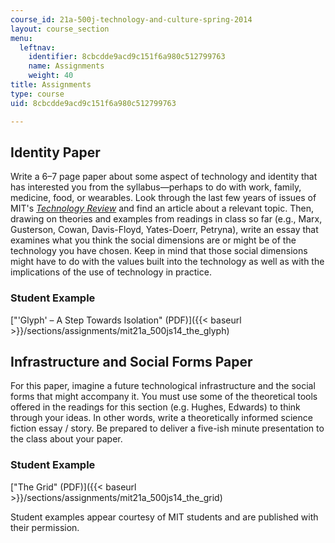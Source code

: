 ```yaml
---
course_id: 21a-500j-technology-and-culture-spring-2014
layout: course_section
menu:
  leftnav:
    identifier: 8cbcdde9acd9c151f6a980c512799763
    name: Assignments
    weight: 40
title: Assignments
type: course
uid: 8cbcdde9acd9c151f6a980c512799763

---
```


Identity Paper
--------------

Write a 6–7 page paper about some aspect of technology and identity that has interested you from the syllabus—perhaps to do with work, family, medicine, food, or wearables. Look through the last few years of issues of MIT's [_Technology Review_](http://www.technologyreview.com/) and find an article about a relevant topic. Then, drawing on theories and examples from readings in class so far (e.g., Marx, Gusterson, Cowan, Davis-Floyd, Yates-Doerr, Petryna), write an essay that examines what you think the social dimensions are or might be of the technology you have chosen. Keep in mind that those social dimensions might have to do with the values built into the technology as well as with the implications of the use of technology in practice.

### Student Example

["'Glyph' – A Step Towards Isolation" (PDF)]({{< baseurl >}}/sections/assignments/mit21a_500js14_the_glyph)

Infrastructure and Social Forms Paper
-------------------------------------

For this paper, imagine a future technological infrastructure and the social forms that might accompany it. You must use some of the theoretical tools offered in the readings for this section (e.g. Hughes, Edwards) to think through your ideas. In other words, write a theoretically informed science fiction essay / story. Be prepared to deliver a five-ish minute presentation to the class about your paper.

### Student Example

["The Grid" (PDF)]({{< baseurl >}}/sections/assignments/mit21a_500js14_the_grid)

Student examples appear courtesy of MIT students and are published with their permission.